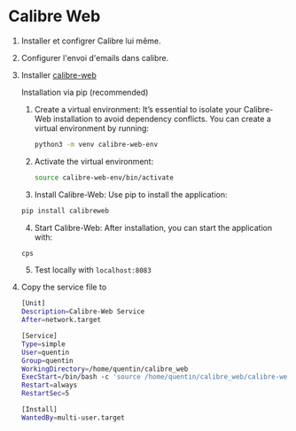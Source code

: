 # Calibre Web

1. Installer et configrer Calibre lui même.
2. Configurer l'envoi d'emails dans calibre.
3. Installer [calibre-web](https://github.com/janeczku/calibre-web)

   Installation via pip (recommended)

   1. Create a virtual environment: It’s essential to isolate your Calibre-Web installation to avoid dependency conflicts. You can create a virtual environment by running:

      ```sh
      python3 -m venv calibre-web-env
      ```

   2. Activate the virtual environment:

      ```sh
      source calibre-web-env/bin/activate
      ```

   3. Install Calibre-Web: Use pip to install the application:

   ```sh
   pip install calibreweb
   ```

   4. Start Calibre-Web: After installation, you can start the application with:

   ```sh
   cps
   ```

   5. Test locally with `localhost:8083`

4. Copy the service file to

   ```sh
   [Unit]
   Description=Calibre-Web Service
   After=network.target

   [Service]
   Type=simple
   User=quentin
   Group=quentin
   WorkingDirectory=/home/quentin/calibre_web
   ExecStart=/bin/bash -c 'source /home/quentin/calibre_web/calibre-web-env/bin/activate && exec cps'
   Restart=always
   RestartSec=5

   [Install]
   WantedBy=multi-user.target
   ```
